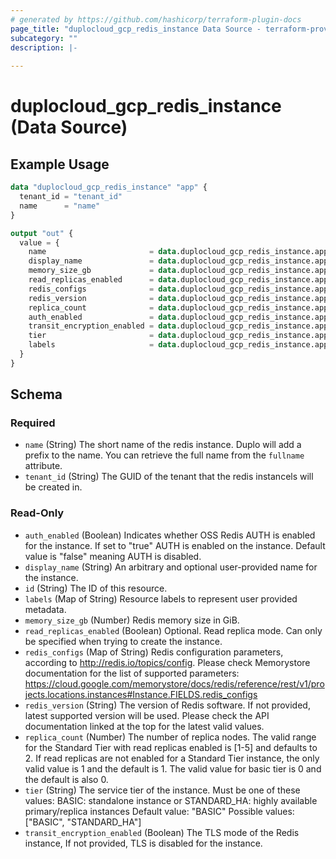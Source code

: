 ```yaml
---
# generated by https://github.com/hashicorp/terraform-plugin-docs
page_title: "duplocloud_gcp_redis_instance Data Source - terraform-provider-duplocloud"
subcategory: ""
description: |-
  
---
```


# duplocloud_gcp_redis_instance (Data Source)



## Example Usage

```terraform
data "duplocloud_gcp_redis_instance" "app" {
  tenant_id = "tenant_id"
  name      = "name"
}

output "out" {
  value = {
    name                       = data.duplocloud_gcp_redis_instance.app.name
    display_name               = data.duplocloud_gcp_redis_instance.app.display_name
    memory_size_gb             = data.duplocloud_gcp_redis_instance.app.memory_size_gb
    read_replicas_enabled      = data.duplocloud_gcp_redis_instance.app.read_replicas_enabled
    redis_configs              = data.duplocloud_gcp_redis_instance.app.redis_configs
    redis_version              = data.duplocloud_gcp_redis_instance.app.redis_version
    replica_count              = data.duplocloud_gcp_redis_instance.app.replica_count
    auth_enabled               = data.duplocloud_gcp_redis_instance.app.auth_enabled
    transit_encryption_enabled = data.duplocloud_gcp_redis_instance.app.transit_encryption_enabled
    tier                       = data.duplocloud_gcp_redis_instance.app.tier
    labels                     = data.duplocloud_gcp_redis_instance.app.labels
  }
}
```

<!-- schema generated by tfplugindocs -->
## Schema

### Required

- `name` (String) The short name of the redis instance.  Duplo will add a prefix to the name.  You can retrieve the full name from the `fullname` attribute.
- `tenant_id` (String) The GUID of the tenant that the redis instancels will be created in.

### Read-Only

- `auth_enabled` (Boolean) Indicates whether OSS Redis AUTH is enabled for the instance. If set to "true" AUTH is enabled on the instance. Default value is "false" meaning AUTH is disabled.
- `display_name` (String) An arbitrary and optional user-provided name for the instance.
- `id` (String) The ID of this resource.
- `labels` (Map of String) Resource labels to represent user provided metadata.
- `memory_size_gb` (Number) Redis memory size in GiB.
- `read_replicas_enabled` (Boolean) Optional. Read replica mode. Can only be specified when trying to create the instance.
- `redis_configs` (Map of String) Redis configuration parameters, according to http://redis.io/topics/config. Please check Memorystore documentation for the list of supported parameters: https://cloud.google.com/memorystore/docs/redis/reference/rest/v1/projects.locations.instances#Instance.FIELDS.redis_configs
- `redis_version` (String) The version of Redis software. If not provided, latest supported version will be used. Please check the API documentation linked at the top for the latest valid values.
- `replica_count` (Number) The number of replica nodes. The valid range for the Standard Tier with read replicas enabled is [1-5] and defaults to 2. If read replicas are not enabled for a Standard Tier instance, the only valid value is 1 and the default is 1. The valid value for basic tier is 0 and the default is also 0.
- `tier` (String) The service tier of the instance. Must be one of these values: BASIC: standalone instance or STANDARD_HA: highly available primary/replica instances Default value: "BASIC" Possible values: ["BASIC", "STANDARD_HA"]
- `transit_encryption_enabled` (Boolean) The TLS mode of the Redis instance, If not provided, TLS is disabled for the instance.
